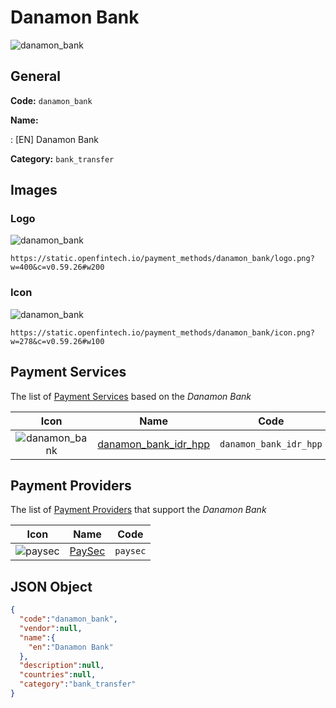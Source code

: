 
# Danamon Bank 
![danamon_bank](https://static.openfintech.io/payment_methods/danamon_bank/logo.png?w=400&c=v0.59.26#w200)  

## General 
**Code:** `danamon_bank` 
 
**Name:** 
 
:	[EN] Danamon Bank 
 
**Category:** `bank_transfer` 
 

## Images 

### Logo 
![danamon_bank](https://static.openfintech.io/payment_methods/danamon_bank/logo.png?w=400&c=v0.59.26#w200)  

```
https://static.openfintech.io/payment_methods/danamon_bank/logo.png?w=400&c=v0.59.26#w200
```  

### Icon 
![danamon_bank](https://static.openfintech.io/payment_methods/danamon_bank/icon.png?w=278&c=v0.59.26#w100)  

```
https://static.openfintech.io/payment_methods/danamon_bank/icon.png?w=278&c=v0.59.26#w100
```  

## Payment Services 
 
The list of [Payment Services](/payment-services/) based on the _Danamon Bank_ 

|Icon|Name|Code| 
|:---:|:---:|:---:| 
|![danamon_bank](https://static.openfintech.io/payment_methods/danamon_bank/icon.png?w=278&c=v0.59.26#w100) |[danamon_bank_idr_hpp](/payment-services/danamon_bank_idr_hpp/)|`danamon_bank_idr_hpp`| 
 

## Payment Providers 
 
The list of [Payment Providers](/payment-providers/) that support the _Danamon Bank_ 

|Icon|Name|Code| 
|:---:|:---:|:---:| 
|![paysec](https://static.openfintech.io/payment_providers/paysec/icon.png?w=278&c=v0.59.26#w100) |[PaySec](/payment-providers/paysec/)|`paysec`| 
 

## JSON Object 

```json
{
  "code":"danamon_bank",
  "vendor":null,
  "name":{
    "en":"Danamon Bank"
  },
  "description":null,
  "countries":null,
  "category":"bank_transfer"
}
```  

